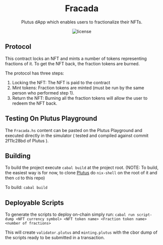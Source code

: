 <h1 align="center">
  Fracada
</h1>
<p align="center">Plutus dApp which enables users to fractionalize their NFTs.</p>

<p align="center"><img src="https://img.shields.io/badge/license-mit-blue?style=for-the-badge&logo=none" alt="license" /></p>

## Protocol

This contract locks an NFT and mints a number of tokens representing fractions of it. To get the NFT back, the fraction tokens are burned.

The protocol has three steps:

1. Locking the NFT: The NFT is paid to the contract
2. Mint tokens: Fraction tokens are minted (must be run by the same person who performed step 1).
3. Return the NFT: Burning all the fraction tokens will allow the user to redeem the NFT back.

## Testing On Plutus Playground

The `Fracada.hs` content can be pasted on the Plutus Playground and executed directly in the simulator ( tested and compiled against commit 2f11c28bd of Plutus ).

## Building

To build the project execute `cabal build` at the project root.
(NOTE: To build, the easiest way is for now, to clone [Plutus](https://github.com/input-output-hk/plutus) do `nix-shell` on the root of it and then `cd` to this repo)

To build:
`cabal build`

## Deployable Scripts

To generate the scripts to deploy on-chain simply run:
`cabal run script-dump <NFT currency symbol> <NFT token name> <Fraction token name> <number of fractions>`

This will create `validator.plutus` and `minting.plutus` with the cbor dump of the scripts ready to be submitted in a transaction.
